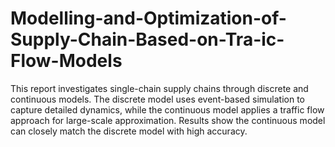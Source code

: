 # Modelling-and-Optimization-of-Supply-Chain-Based-on-Tra-ic-Flow-Models
This report investigates single-chain supply chains through discrete and continuous models. The discrete model uses event-based simulation to capture detailed dynamics, while the continuous model applies a traffic flow approach for large-scale approximation. Results show the continuous model can closely match the discrete model with high accuracy. 
